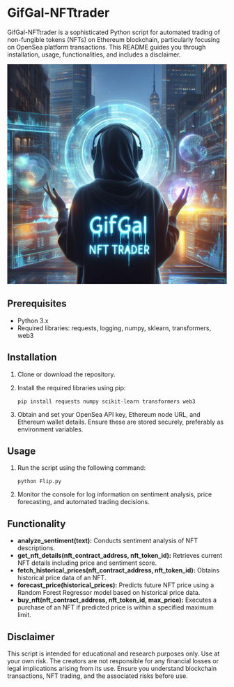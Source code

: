 # GifGal-NFTtrader

GifGal-NFTtrader is a sophisticated Python script for automated trading of non-fungible tokens (NFTs) on Ethereum blockchain, particularly focusing on OpenSea platform transactions. This README guides you through installation, usage, functionalities, and includes a disclaimer.

![GifGal](https://github.com/LoQiseaking69/GifGal-NFTtrader/blob/main/IMG_8549.JPG)

## Prerequisites
- Python 3.x
- Required libraries: requests, logging, numpy, sklearn, transformers, web3

## Installation
1. Clone or download the repository.
2. Install the required libraries using pip:
   ```
   pip install requests numpy scikit-learn transformers web3
   ```

3. Obtain and set your OpenSea API key, Ethereum node URL, and Ethereum wallet details. Ensure these are stored securely, preferably as environment variables.

## Usage
1. Run the script using the following command:
   ```
   python Flip.py
   ```

2. Monitor the console for log information on sentiment analysis, price forecasting, and automated trading decisions.

## Functionality
- **analyze_sentiment(text):** Conducts sentiment analysis of NFT descriptions.
- **get_nft_details(nft_contract_address, nft_token_id):** Retrieves current NFT details including price and sentiment score.
- **fetch_historical_prices(nft_contract_address, nft_token_id):** Obtains historical price data of an NFT.
- **forecast_price(historical_prices):** Predicts future NFT price using a Random Forest Regressor model based on historical price data.
- **buy_nft(nft_contract_address, nft_token_id, max_price):** Executes a purchase of an NFT if predicted price is within a specified maximum limit.

## Disclaimer
This script is intended for educational and research purposes only. Use at your own risk. The creators are not responsible for any financial losses or legal implications arising from its use. Ensure you understand blockchain transactions, NFT trading, and the associated risks before use.
